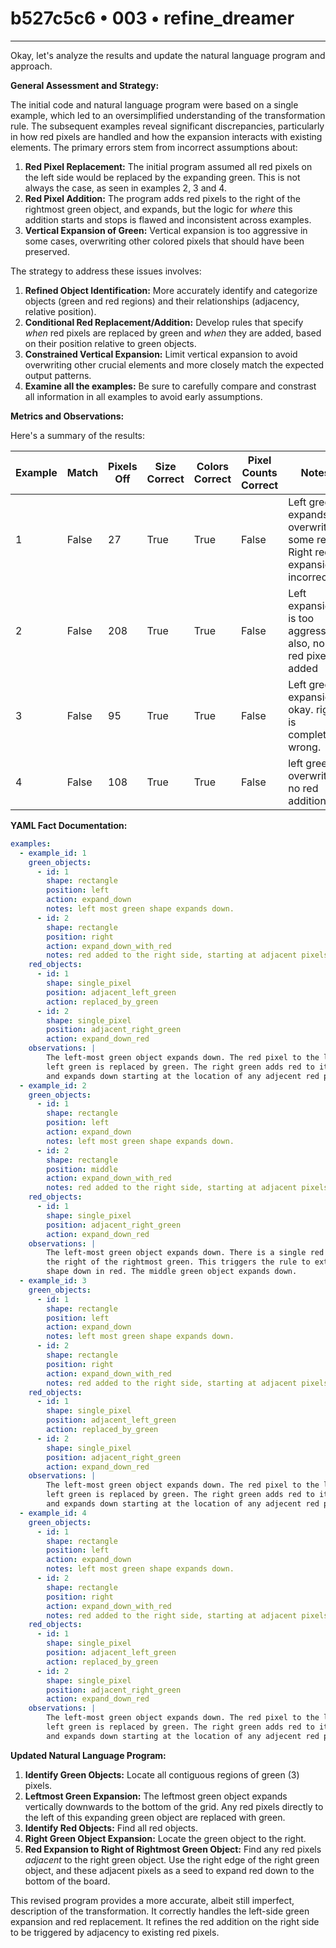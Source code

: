 # b527c5c6 • 003 • refine_dreamer

---
Okay, let's analyze the results and update the natural language program and approach.

**General Assessment and Strategy:**

The initial code and natural language program were based on a single example, which led to an oversimplified understanding of the transformation rule. The subsequent examples reveal significant discrepancies, particularly in how red pixels are handled and how the expansion interacts with existing elements. The primary errors stem from incorrect assumptions about:

1.  **Red Pixel Replacement:** The initial program assumed all red pixels on the left side would be replaced by the expanding green. This is not always the case, as seen in examples 2, 3 and 4.
2.  **Red Pixel Addition:** The program adds red pixels to the right of the rightmost green object, and expands, but the logic for *where* this addition starts and stops is flawed and inconsistent across examples.
3. **Vertical Expansion of Green:** Vertical expansion is too aggressive in some cases, overwriting other colored pixels that should have been preserved.

The strategy to address these issues involves:

1.  **Refined Object Identification:** More accurately identify and categorize objects (green and red regions) and their relationships (adjacency, relative position).
2.  **Conditional Red Replacement/Addition:** Develop rules that specify *when* red pixels are replaced by green and *when* they are added, based on their position relative to green objects.
3.  **Constrained Vertical Expansion:** Limit vertical expansion to avoid overwriting other crucial elements and more closely match the expected output patterns.
4. **Examine all the examples:** Be sure to carefully compare and constrast all information in all examples to avoid early assumptions.

**Metrics and Observations:**

Here's a summary of the results:

| Example | Match | Pixels Off | Size Correct | Colors Correct | Pixel Counts Correct | Notes                                                                                   |
| ------- | ----- | ---------- | ------------ | -------------- | -------------------- | --------------------------------------------------------------------------------------- |
| 1       | False | 27         | True         | True           | False                | Left green expands, overwrites some red. Right red expansion incorrect. |
| 2       | False | 208       | True         | True         | False       |    Left expansion is too aggressive, also, no red pixels added               |
| 3       | False | 95         | True         | True           | False                | Left green expansion okay. right is completely wrong. |
| 4       | False | 108         | True       | True          | False               | left green overwrites, no red addition.            |

**YAML Fact Documentation:**

```yaml
examples:
  - example_id: 1
    green_objects:
      - id: 1
        shape: rectangle
        position: left
        action: expand_down
        notes: left most green shape expands down.
      - id: 2
        shape: rectangle
        position: right
        action: expand_down_with_red
        notes: red added to the right side, starting at adjacent pixels.
    red_objects:
      - id: 1
        shape: single_pixel
        position: adjacent_left_green
        action: replaced_by_green
      - id: 2
        shape: single_pixel
        position: adjacent_right_green
        action: expand_down_red
    observations: |
        The left-most green object expands down. The red pixel to the left of the
        left green is replaced by green. The right green adds red to it's right
        and expands down starting at the location of any adjecent red pixels.
  - example_id: 2
    green_objects:
      - id: 1
        shape: rectangle
        position: left
        action: expand_down
        notes: left most green shape expands down.
      - id: 2
        shape: rectangle
        position: middle
        action: expand_down_with_red
        notes: red added to the right side, starting at adjacent pixels.
    red_objects:
      - id: 1
        shape: single_pixel
        position: adjacent_right_green
        action: expand_down_red
    observations: |
        The left-most green object expands down. There is a single red pixel to
        the right of the rightmost green. This triggers the rule to extend this
        shape down in red. The middle green object expands down.
  - example_id: 3
    green_objects:
      - id: 1
        shape: rectangle
        position: left
        action: expand_down
        notes: left most green shape expands down.
      - id: 2
        shape: rectangle
        position: right
        action: expand_down_with_red
        notes: red added to the right side, starting at adjacent pixels.
    red_objects:
      - id: 1
        shape: single_pixel
        position: adjacent_left_green
        action: replaced_by_green
      - id: 2
        shape: single_pixel
        position: adjacent_right_green
        action: expand_down_red
    observations: |
        The left-most green object expands down. The red pixel to the left of the
        left green is replaced by green. The right green adds red to it's right
        and expands down starting at the location of any adjecent red pixels.
  - example_id: 4
    green_objects:
      - id: 1
        shape: rectangle
        position: left
        action: expand_down
        notes: left most green shape expands down.
      - id: 2
        shape: rectangle
        position: right
        action: expand_down_with_red
        notes: red added to the right side, starting at adjacent pixels.
    red_objects:
      - id: 1
        shape: single_pixel
        position: adjacent_left_green
        action: replaced_by_green
      - id: 2
        shape: single_pixel
        position: adjacent_right_green
        action: expand_down_red
    observations: |
        The left-most green object expands down. The red pixel to the left of the
        left green is replaced by green. The right green adds red to it's right
        and expands down starting at the location of any adjecent red pixels.
```

**Updated Natural Language Program:**

1.  **Identify Green Objects:** Locate all contiguous regions of green (3) pixels.
2.  **Leftmost Green Expansion:** The leftmost green object expands vertically downwards to the bottom of the grid. Any red pixels directly to the left of this expanding green object are replaced with green.
3. **Identify Red Objects:** Find all red objects.
4.  **Right Green Object Expansion:** Locate the green object to the right.
5.  **Red Expansion to Right of Rightmost Green Object:** Find any red pixels *adjacent* to the right green object. Use the right edge of the right green object, and these adjacent pixels as a seed to expand red down to the bottom of the board.

This revised program provides a more accurate, albeit still imperfect, description of the transformation. It correctly handles the left-side green expansion and red replacement. It refines the red addition on the right side to be triggered by adjacency to existing red pixels.


